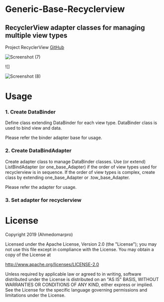 # Generic-Base-Recyclerview

## RecyclerView adapter classes for managing multiple view types

 
 Project RecyclerView 
[GitHub](https://github.com/Ahmedomarpro/Generic-Base-Recyclerview/tree/master/app/src/main)

![Screenshot (7)](https://user-images.githubusercontent.com/22521791/66183340-e42b0780-e678-11e9-8b50-ca426585cfbf.png)

![]

![Screenshot (8)](https://user-images.githubusercontent.com/22521791/66183354-f1e08d00-e678-11e9-805a-6bdd59ecc536.png)



 
# Usage 

### 1. Create DataBinder

Define class extending DataBinder for each view type.
DataBinder class is used to bind view and data.

Please refer the binder adapter base for usage.

### 2. Create DataBindAdapter

Create adapter class to manage DataBinder classes.
Use (or extend) ListBindAdapter (or one_base_Adapter) if the order of view types used for recyclerview is in sequence. If the order of view types is complex, create class by extending one_base_Adapter or .tow_base_Adapter.

Please refer the adapter  for usage.
### 3. Set adapter for recyclerview

# License 

Copyright 2019 (Ahmedomarpro)

Licensed under the Apache License, Version 2.0 (the "License");
you may not use this file except in compliance with the License.
You may obtain a copy of the License at

   http://www.apache.org/licenses/LICENSE-2.0

Unless required by applicable law or agreed to in writing, software
distributed under the License is distributed on an "AS IS" BASIS,
WITHOUT WARRANTIES OR CONDITIONS OF ANY KIND, either express or implied.
See the License for the specific language governing permissions and
limitations under the License.
